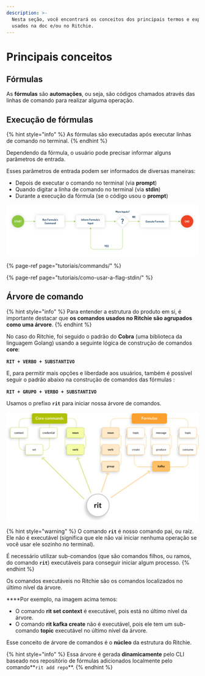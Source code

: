 ```yaml
---
description: >-
  Nesta seção, você encontrará os conceitos dos principais termos e expressões
  usados na doc e/ou no Ritchie.
---
```


# Principais conceitos

## Fórmulas

As **fórmulas** são **automações**, ou seja, são códigos chamados através das linhas de comando para realizar alguma operação.

## **Execução de fórmulas**

{% hint style="info" %}
As fórmulas são executadas após executar linhas de comando no terminal.
{% endhint %}

Dependendo da fórmula, o usuário pode precisar informar alguns parâmetros de entrada.

Esses parâmetros de entrada podem ser informados de diversas maneiras:

* Depois de executar o comando no terminal \(via **prompt**\)
* Quando digitar a linha de comando no terminal \(via **stdin**\)
* Durante a execução da fórmula \(se o código usou o **prompt**\)

![](.gitbook/assets/start-end-ritchie.jpg)

{% page-ref page="tutoriais/commands/" %}

{% page-ref page="tutoriais/como-usar-a-flag-stdin/" %}



## Árvore de comando

{% hint style="info" %}
Para entender a estrutura do produto em si, é importante destacar que **os comandos usados no Ritchie são agrupados como uma árvore**. 
{% endhint %}

No caso do Ritchie, foi seguido o padrão do **Cobra** \(uma biblioteca da linguagem Golang\) usando a seguinte lógica de construção de comandos **core**:

**`RIT + VERBO + SUBSTANTIVO`**

E, para permitir mais opções e liberdade aos usuários, também é possível seguir o padrão abaixo na construção de comandos das fórmulas :

**`RIT + GRUPO + VERBO + SUBSTANTIVO`**

Usamos o prefixo **`rit`** para iniciar nossa árvore de comandos.

![](.gitbook/assets/arvore-rit%20%281%29.png)

{% hint style="warning" %}
O comando **`rit`** é nosso comando pai, ou raíz. Ele não é executável \(significa que ele não vai iniciar nenhuma operação se você usar ele sozinho no terminal\).   
  
É necessário utilizar sub-comandos \(que são comandos filhos, ou ramos, do comando **`rit`**\) executáveis para conseguir iniciar algum processo.
{% endhint %}

Os comandos executáveis no Ritchie são os comandos localizados no último nível da árvore.  
  
****Por exemplo, na imagem acima temos: 

* O comando **rit set context** é executável, pois está no último nível da árvore.
* O comando **rit kafka create** não é executável, pois ele tem um sub-comando **topic** executável no último nível da árvore.

Esse conceito de árvore de comandos é o **núcleo** da estrutura do Ritchie. 

{% hint style="info" %}
Essa árvore é gerada **dinamicamente** pelo CLI baseado nos repositório de fórmulas adicionados localmente  pelo comando**`rit add repo`**.
{% endhint %}

